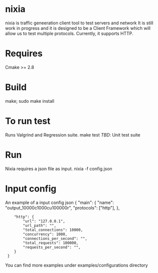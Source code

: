 # nixia
nixia is traffic geneeration client tool to test servers and network
It is still work in progress and it is designed to be a Client Framework which will allow us to test multiple protocols.
Currently, it supports HTTP.

# Requires
Cmake >= 2.8

# Build
make;
sudo make install

# To run test
Runs Valgrind and Regression suite. 
    make test
*TBD*: Unit test suite

# Run
Nixia requires a json file as input.
   nixia -f config.json
  
# Input config

An example of a input config json
     {
        "main": {
            "name": "output_10000c1000cu100000r",
            "protocols": ["http"],
        },
    
        "http": {
            "url": "127.0.0.1",
            "url_path": "",
            "total_connections": 10000,
            "concurrency": 1000,
            "connections_per_second": "",
            "total_requests": 100000,
            "requests_per_second": "",
        }
     }

You can find more examples under examples/configurations directory
